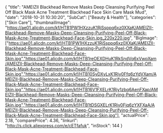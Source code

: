 {
	"title": "AMEIZII Blackhead Remove Masks Deep Cleansing Purifying Peel Off Black Mask Acne Treatment Blackhead Face Skin Care Mask Mud",
	"date": "2018-10-31 10:30:20",
	"SubCat": ["Beauty & Health"],
	"categories": ["Skin Care"],
	"thumbnailImage": "https://ae01.alicdn.com/kf/HTB1PW1HXzzuK1RjSsppq6xz0XXaK/AMEIZII-Blackhead-Remove-Masks-Deep-Cleansing-Purifying-Peel-Off-Black-Mask-Acne-Treatment-Blackhead-Face-Skin.jpg_220x220.jpg",
	"BigImage": ["https://ae01.alicdn.com/kf/HTB1PW1HXzzuK1RjSsppq6xz0XXaK/AMEIZII-Blackhead-Remove-Masks-Deep-Cleansing-Purifying-Peel-Off-Black-Mask-Acne-Treatment-Blackhead-Face-Skin.jpg","https://ae01.alicdn.com/kf/HTB1reOEXDHuK1RkSndVq6xVwpXam/AMEIZII-Blackhead-Remove-Masks-Deep-Cleansing-Purifying-Peel-Off-Black-Mask-Acne-Treatment-Blackhead-Face-Skin.jpg","https://ae01.alicdn.com/kf/HTB10SyDXyLxK1Rjy0Ffq6zYdVXam/AMEIZII-Blackhead-Remove-Masks-Deep-Cleansing-Purifying-Peel-Off-Black-Mask-Acne-Treatment-Blackhead-Face-Skin.jpg","https://ae01.alicdn.com/kf/HTB16V1FXELrK1Rjy1zbq6AenFXap/AMEIZII-Blackhead-Remove-Masks-Deep-Cleansing-Purifying-Peel-Off-Black-Mask-Acne-Treatment-Blackhead-Face-Skin.jpg","https://ae01.alicdn.com/kf/HTB1tDSGXELrK1Rjy0Fjq6zYXFXaA/AMEIZII-Blackhead-Remove-Masks-Deep-Cleansing-Purifying-Peel-Off-Black-Mask-Acne-Treatment-Blackhead-Face-Skin.jpg"],
	"actualPrice": 2.18,
	"comparePrice": 4.36,
	"linkurl": "http://s.click.aliexpress.com/e/cETfafuk",
	"inStock": 144
}
